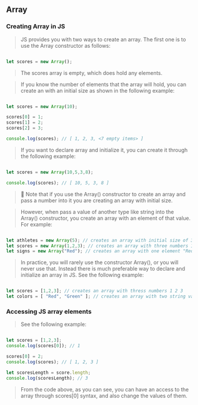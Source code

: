 ## Array


### Creating Array in JS

> JS provides you with two ways to create an array. The first one is to use the Array constructor as follows:

```js

let scores = new Array();


```

> The scores array is empty, which does hold any elements.

> If you know the number of elements that the array will hold, you can create an with an initial size as shown in the following example:

```js

let scores = new Array(10);

scores[0] = 1;
scores[1] = 2;
scores[2] = 3;

console.log(scores); // [ 1, 2, 3, <7 empty items> ]

```

> If you want to declare array and initialize it, you can create it through the following example:

```js

let scores = new Array(10,5,3,8);

console.log(scores); // [ 10, 5, 3, 8 ]

```

> :memo: Note that if you use the Array() constructor to create an array and pass a number into it you are creating an array with initial size.

> However, when pass a value of another type like string into the Array() constructor, you create an array with an element of that value. For example:

```js

let athletes = new Array(5); // creates an array with initial size of 3
let scores = new Array(1,2,3); // creates an array with three numbers 1 2 3
let signs = new Array("Red"); // creates an array with one element "Red"

```

> In practice, you will rarely use the constructor Array(), or you will never use that. Instead there is much preferable way to declare and initialize an array in JS. See the following example:

```js

let scores = [1,2,3]; // creates an array with thress numbers 1 2 3
let colors = [ "Red", "Green" ]; // creates an array with two string values "Red" and "Green"

```

### Accessing JS array elements

> See the following example:

```js

let scores = [1,2,3];
console.log(scores[0]); // 1

scores[0] = 2;
console.log(scores); // [ 1, 2, 3 ]

let scoresLength = score.length;
console.log(scoresLength); // 3

```

> From the code above, as you can see, you can have an access to the array through scores[0] syntax, and also change the values of them.






